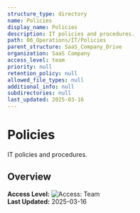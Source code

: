 ```yaml
---
structure_type: directory
name: Policies
display_name: Policies
description: IT policies and procedures.
path: 06_Operations/IT/Policies
parent_structure: SaaS_Company_Drive
organization: SaaS Company
access_level: team
priority: null
retention_policy: null
allowed_file_types: null
additional_info: null
subdirectories: null
last_updated: 2025-03-16
---
```


# Policies

IT policies and procedures.

## Overview

**Access Level:** ![Access: Team](https://img.shields.io/badge/Access-Team-blue)  
**Last Updated:** 2025-03-16  
